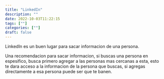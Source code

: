 ```yaml
---
title: "LinkedIn"
description: "" 
date: 2022-10-03T11:22:15
tags: [""]
categories: [""]
draft: false
---
```


LinkedIn es un buen lugar para sacar informacion de una persona.

Una recomendacion para sacar informacion, si buscas una persona en espesifico, busca primero agregar a las personas mas cercanas a esta, esto te dara acceso a la informacion de la persona que buscas, si agregas directamente a esa persona puede ser que te banen.